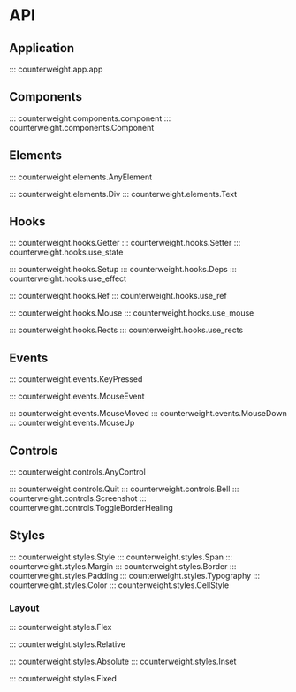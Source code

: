 # API

## Application

::: counterweight.app.app

## Components

::: counterweight.components.component
::: counterweight.components.Component

## Elements

::: counterweight.elements.AnyElement

::: counterweight.elements.Div
::: counterweight.elements.Text

## Hooks

::: counterweight.hooks.Getter
::: counterweight.hooks.Setter
::: counterweight.hooks.use_state

::: counterweight.hooks.Setup
::: counterweight.hooks.Deps
::: counterweight.hooks.use_effect

::: counterweight.hooks.Ref
::: counterweight.hooks.use_ref

::: counterweight.hooks.Mouse
::: counterweight.hooks.use_mouse

::: counterweight.hooks.Rects
::: counterweight.hooks.use_rects


## Events


::: counterweight.events.KeyPressed

::: counterweight.events.MouseEvent

::: counterweight.events.MouseMoved
::: counterweight.events.MouseDown
::: counterweight.events.MouseUp

## Controls

::: counterweight.controls.AnyControl

::: counterweight.controls.Quit
::: counterweight.controls.Bell
::: counterweight.controls.Screenshot
::: counterweight.controls.ToggleBorderHealing

## Styles

::: counterweight.styles.Style
::: counterweight.styles.Span
::: counterweight.styles.Margin
::: counterweight.styles.Border
::: counterweight.styles.Padding
::: counterweight.styles.Typography
::: counterweight.styles.Color
::: counterweight.styles.CellStyle

### Layout

::: counterweight.styles.Flex

::: counterweight.styles.Relative

::: counterweight.styles.Absolute
::: counterweight.styles.Inset

::: counterweight.styles.Fixed
